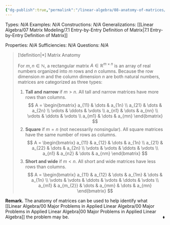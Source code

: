 ```yaml
---
{"dg-publish":true,"permalink":"/linear-algebra/08-anatomy-of-matrices/8-1-matrix-anatomy/","tags":["Type/Definition","Topic/Linear_Algebra"]}
---
```


Types: *N/A*
Examples: *N/A*
Constructions: *N/A*
Generalizations: [[Linear Algebra/07 Matrix Modeling/7.1 Entry-by-Entry Definition of Matrix\|7.1 Entry-by-Entry Definition of Matrix]]

Properties: *N/A*
Sufficiencies: *N/A*
Questions: *N/A*

> [!definition|*] Matrix Anatomy
> 
> For $m, n \in \mathbb{N}$, a rectangular matrix $A \in \mathbb{R}^{m \times n}$ is an array of real numbers organized into $m$ rows and $n$ columns. Because the row dimension $m$ and the column dimension $n$ are both natural numbers, matrices are categorized as three types:
> 1. **Tall and narrow** if $m > n$. All tall and narrow matrices have more rows than columns.
> $$
> A = \begin{bmatrix}
> a_{11} & \dots & a_{1n} \\
> a_{21} & \dots & a_{2n} \\
> \vdots & \ddots & \vdots \\
> a_{n1} & \dots & a_{nn} \\
> \vdots & \ddots & \vdots \\
> a_{m1} & \dots & a_{mn}
> \end{bmatrix}
> $$
> 2. **Square** if $m = n$ (not necessarily nonsingular). All square matrices have the same number of rows as columns.
> $$
> A = \begin{bmatrix}
> a_{11} & a_{12} & \dots & a_{1n} \\
> a_{21} & a_{22} & \dots & a_{2n} \\
> \vdots  & \vdots & \ddots & \vdots \\
> a_{n1} & a_{n2} & \dots & a_{nm}
> \end{bmatrix}
> $$
> 3. **Short and wide** if $m < n$. All short and wide matrices have less rows than columns.
> $$
> A = \begin{bmatrix}
> a_{11} & a_{12} & \dots & a_{1m} & \dots & a_{1n} \\
> \vdots & \vdots & \ddots & \vdots & \ddots & \vdots \\
> a_{m1} & a_{m_{2}} & \dots & a_{mm} & \dots & a_{mn}
> \end{bmatrix}
> $$

**Remark.** The anatomy of matrices can be used to help identify what [[Linear Algebra/00 Major Problems in Applied Linear Algebra/00 Major Problems in Applied Linear Algebra\|00 Major Problems in Applied Linear Algebra]] the problem may be.
 <span style='float:right;'>$\blacklozenge$</span>
